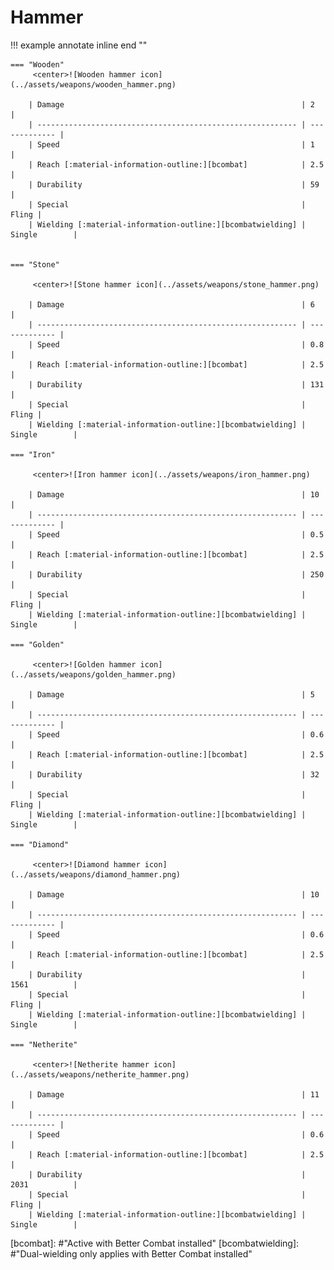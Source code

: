 # Hammer

!!! example annotate inline end ""

    === "Wooden"
         <center>![Wooden hammer icon](../assets/weapons/wooden_hammer.png)

        | Damage                                                     | 2             |
        | ---------------------------------------------------------- | ------------- |
        | Speed                                                      | 1             |
        | Reach [:material-information-outline:][bcombat]            | 2.5           |
        | Durability                                                 | 59            |
        | Special                                                    | Fling |
        | Wielding [:material-information-outline:][bcombatwielding] | Single        |


    === "Stone"

         <center>![Stone hammer icon](../assets/weapons/stone_hammer.png)

        | Damage                                                     | 6             |
        | ---------------------------------------------------------- | ------------- |
        | Speed                                                      | 0.8           |
        | Reach [:material-information-outline:][bcombat]            | 2.5           |
        | Durability                                                 | 131           |
        | Special                                                    | Fling |
        | Wielding [:material-information-outline:][bcombatwielding] | Single        |

    === "Iron"

         <center>![Iron hammer icon](../assets/weapons/iron_hammer.png)

        | Damage                                                     | 10            |
        | ---------------------------------------------------------- | ------------- |
        | Speed                                                      | 0.5           |
        | Reach [:material-information-outline:][bcombat]            | 2.5           |
        | Durability                                                 | 250           |
        | Special                                                    | Fling |
        | Wielding [:material-information-outline:][bcombatwielding] | Single        |

    === "Golden"

         <center>![Golden hammer icon](../assets/weapons/golden_hammer.png)

        | Damage                                                     | 5             |
        | ---------------------------------------------------------- | ------------- |
        | Speed                                                      | 0.6           |
        | Reach [:material-information-outline:][bcombat]            | 2.5           |
        | Durability                                                 | 32            |
        | Special                                                    | Fling |
        | Wielding [:material-information-outline:][bcombatwielding] | Single        |

    === "Diamond"

         <center>![Diamond hammer icon](../assets/weapons/diamond_hammer.png)

        | Damage                                                     | 10            |
        | ---------------------------------------------------------- | ------------- |
        | Speed                                                      | 0.6           |
        | Reach [:material-information-outline:][bcombat]            | 2.5           |
        | Durability                                                 | 1561          |
        | Special                                                    | Fling |
        | Wielding [:material-information-outline:][bcombatwielding] | Single        |

    === "Netherite"

         <center>![Netherite hammer icon](../assets/weapons/netherite_hammer.png)

        | Damage                                                     | 11            |
        | ---------------------------------------------------------- | ------------- |
        | Speed                                                      | 0.6           |
        | Reach [:material-information-outline:][bcombat]            | 2.5           |
        | Durability                                                 | 2031          |
        | Special                                                    | Fling |
        | Wielding [:material-information-outline:][bcombatwielding] | Single        |

[bcombat]: #"Active with Better Combat installed"
[bcombatwielding]: #"Dual-wielding only applies with Better Combat installed"
